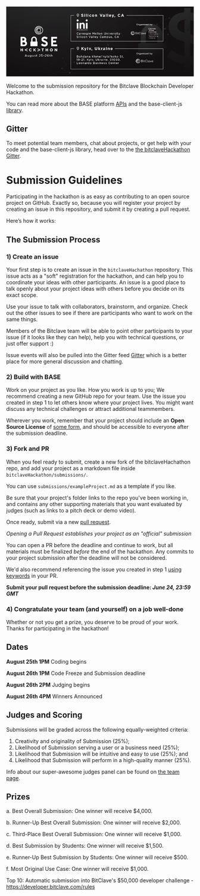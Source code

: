 ![Blockchain Developer Hackathon](docs/hackathon_banner.jpg)

Welcome to the submission repository for the Bitclave Blockchain Developer Hackathon.

You can read more about the BASE platform [APIs](https://base-node-staging.herokuapp.com/swagger-ui.html#/) and the base-client-js [library](https://github.com/bitclave/base-client-js).

## Gitter

To meet potential team members, chat about projects, or get help with your code and the base-client-js library, head over to the  [the bitclaveHackathon Gitter](https://gitter.im/bitclaveHackathon/Lobby#).


# Submission Guidelines

Participating in the hackathon is as easy as contributing to an open source project on GitHub. Exactly so, because you will register your project by creating an issue in this repository, and submit it by creating a pull request.

Here’s how it works:

## The Submission Process

### 1) Create an issue
Your first step is to create an issue in the `bitclaveHachathon` repository. This issue acts as a "soft" registration for the hackathon, and can help you to coordinate your ideas with other participants. An issue is a good place to talk openly about your project ideas with others before you decide on its exact scope.

Use your issue to talk with collaborators, brainstorm, and organize. Check out the other issues to see if there are participants who want to work on the same things.

Members of the Bitclave team will be able to point other participants to your issue (if it looks like they can help), help you with technical questions, or just offer support :)

Issue events will also be pulled into the Gitter feed [Gitter](https://gitter.im/bitclaveHackathon/Lobby#) which is a better place for more general discussion and chatting.

### 2) Build with BASE
Work on your project as you like. How you work is up to you; We recommend creating a new GitHub repo for your team.
Use the issue you created in step 1 to let others know where your project lives. You might want discuss any technical challenges or attract additional teammembers.

Wherever you work, remember that your project should include an **Open Source License** of [some form](https://opensource.org/licenses), and should be accessible to everyone after the submission deadline.

### 3) Fork and PR
When you feel ready to submit, create a new fork of the bitclaveHachathon repo, and add your project as a markdown file inside `bitclaveHackathon/submissions/`.

You can use `submissions/exampleProject.md` as a template if you like.

Be sure that your project's folder links to the repo you've been working in, and contains any other supporting materials that you want evaluated by judges (such as links to a pitch deck or demo video).

Once ready, submit via a new [pull request](https://github.com/bitclave/bitclaveHackathon/pulls).

*Opening a Pull Request establishes your project as an "official" submission*

You can open a PR before the deadline and continue to work, but all materials must be finalized *before* the end of the hackathon. Any commits to your project submission after the deadline will not be considered.

We'd also recommend referencing the issue you created in step 1 [using keywords](https://help.github.com/articles/closing-issues-using-keywords/) in your PR.

**Submit your pull request before the submission deadline: _June 24, 23:59 GMT_**

### 4) Congratulate your team (and yourself) on a job well-done
Whether or not you get a prize, you deserve to be proud of your work. Thanks for participating in the hackathon!


## Dates

**August 25th 1PM**
Coding begins

**August 26th 1PM**
Code Freeze and Submission deadline

**August 26th 2PM**
Judging begins

**August 26th 4PM**
Winners Announced


## Judges and Scoring

Submissions will be graded across the following equally-weighted criteria:

1. Creativity and originality of Submission (25%);
1. Likelihood of Submission serving a user or a business need (25%);
1. Likelihood that Submission will be intuitive and easy to use (25%); and
1. Likelihood that Submission will perform in a high-quality manner (25%).

Info about our super-awesome judges panel can be found on [the team page](https://www.bitclave.com/en/#team).

## Prizes

a. Best Overall Submission: One winner will receive $4,000.

b. Runner-Up Best Overall Submission: One winner will receive $2,000.

c. Third-Place Best Overall Submission: One winner will receive $1,000.

d. Best Submission by Students: One winner will receive $1,500.

e. Runner-Up Best Submission by Students: One winner will receive $500.

f. Most Original Use Case: One winner will receive $1,000.

Top 10: Automatic submission into BitClave's $50,000 developer challenge - https://developer.bitclave.com/rules

